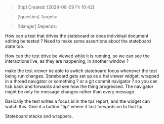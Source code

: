 
>[!tip] Created: [2024-08-09 Fri 10:42]

>[!question] Targets: 

>[!danger] Depends: 

How can a test that drives the stateboard or does individual document editing be tested ?
Need to make some assertions about the stateboard state too.

How can the test drive be viewed while it is running, so we can see the interactions live, as they are happening, in another window ?

make the test viewer be able to switch stateboard focus whenever the test being run changes.
Stateboard gets set up as a hal viewer widget, wrapped in a thread navigator or something ? or a git commit navigator ? so you can tick back and forwards and see how the thing progressed.
The navigator might be only for message changes rather than every message.

Basically the test writes a focus id in the tps report, and the widget can watch this.
Give it a button "tip" where it fast forwards on to that tip.

Stateboard stacks and wrappers.